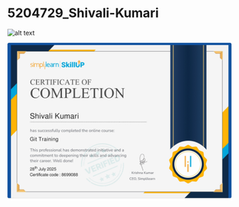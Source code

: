 # 5204729_Shivali-Kumari
![alt text]()

<img src="https://github.com/Shivali20Kumari/5204729_Shivali-Kumari/blob/main/Git/GIT%20Certificate.jpg" alt="image">
